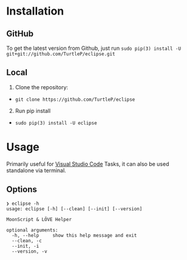 # Installation

## GitHub
To get the latest version from Github, just run
`sudo pip(3) install -U git+git://github.com/TurtleP/eclipse.git`

## Local
1. Clone the repository:
  - `git clone https://github.com/TurtleP/eclipse`
2. Run pip install
  - `sudo pip(3) install -U eclipse`

# Usage

Primarily useful for [Visual Studio Code](https://code.visualstudio.com/) Tasks, it can also be used standalone via terminal.

## Options
```
❯ eclipse -h
usage: eclipse [-h] [--clean] [--init] [--version]

MoonScript & LÖVE Helper

optional arguments:
  -h, --help     show this help message and exit
  --clean, -c
  --init, -i
  --version, -v
```
